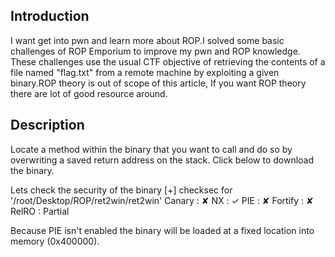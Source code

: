 ## Introduction
I want get into pwn and learn more about ROP.I solved some basic challenges of ROP Emporium to improve my pwn and ROP knowledge. These challenges use the usual CTF objective of retrieving the contents of a file named "flag.txt" from a remote machine by exploiting a given binary.ROP theory is out of scope of this article, If you want ROP theory there are lot of good resource around.

## Description 
Locate a method within the binary that you want to call and do so by overwriting a saved return address on the stack.
Click below to download the binary. 

Lets check the security of the binary 
[+] checksec for '/root/Desktop/ROP/ret2win/ret2win'
Canary                        : ✘ 
NX                            : ✓ 
PIE                           : ✘ 
Fortify                       : ✘ 
RelRO                         : Partial

Because PIE isn't enabled the binary will be loaded at a fixed location into memory (0x400000).





